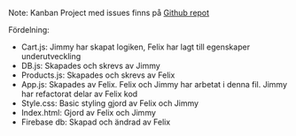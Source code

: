 Note: Kanban Project med issues finns på [Github repot](
https://github.com/felixrydberg/fe21-js2-miniprojekt3/projects/1)

Fördelning:

- Cart.js: Jimmy har skapat logiken, Felix har lagt till egenskaper underutveckling
- DB.js: Skapades och skrevs av Jimmy
- Products.js: Skapades och skrevs av Felix
- App.js: Skapades av Felix. Felix och Jimmy har arbetat i denna fil. Jimmy har refactorat delar av Felix kod
- Style.css: Basic styling gjord av Felix och Jimmy
- Index.html: Gjord av Felix och Jimmy
- Firebase db: Skapad och ändrad av Felix
